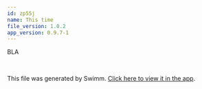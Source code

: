 ```yaml
---
id: zp55j
name: This time
file_version: 1.0.2
app_version: 0.9.7-1
---
```


BLA

<br/>

This file was generated by Swimm. [Click here to view it in the app](http://localhost:5000/repos/ls4DA2fLasmQuEbT4ipw/docs/zp55j).